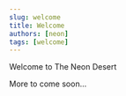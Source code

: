 ```yaml
---
slug: welcome
title: Welcome
authors: [neon]
tags: [welcome]
---
```


Welcome to The Neon Desert

More to come soon...
